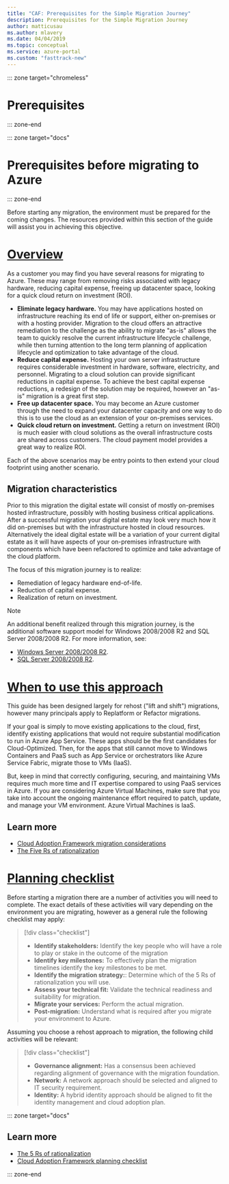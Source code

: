 ```yaml
---
title: "CAF: Prerequisites for the Simple Migration Journey"
description: Prerequisites for the Simple Migration Journey
author: matticusau
ms.author: mlavery
ms.date: 04/04/2019
ms.topic: conceptual
ms.service: azure-portal
ms.custom: "fasttrack-new"
---
```


::: zone target="chromeless"

# Prerequisites

::: zone-end

::: zone target="docs"

# Prerequisites before migrating to Azure

::: zone-end

Before starting any migration, the environment must be prepared for the coming changes. The resources provided within this section of the guide will assist you in achieving this objective.

# [Overview](#tab/Overview)

As a customer you may find you have several reasons for migrating to Azure. These may range from removing risks associated with legacy hardware, reducing capital expense, freeing up datacenter space, looking for a quick cloud return on investment (ROI).

- **Eliminate legacy hardware.** You may have applications hosted on infrastructure reaching its end of life or support, either on-premises or with a hosting provider. Migration to the cloud offers an attractive remediation to the challenge as the ability to migrate "as-is" allows the team to quickly resolve the current infrastructure lifecycle challenge, while then turning attention to the long term planning of application lifecycle and optimization to take advantage of the cloud.
- **Reduce capital expense.** Hosting your own server infrastructure requires considerable investment in hardware, software, electricity, and personnel. Migrating to a cloud solution can provide significant reductions in capital expense. To achieve the best capital expense reductions, a redesign of the solution may be required, however an "as-is" migration is a great first step.
- **Free up datacenter space.** You may become an Azure customer through the need to expand your datacenter capacity and one way to do this is to use the cloud as an extension of your on-premises services.
- **Quick cloud return on investment.** Getting a return on investment (ROI) is much easier with cloud solutions as the overall infrastructure costs are shared across customers. The cloud payment model provides a great way to realize ROI.

Each of the above scenarios may be entry points to then extend your cloud footprint using another scenario.

## Migration characteristics

Prior to this migration the digital estate will consist of mostly on-premises hosted infrastructure, possibly with hosting business critical applications. After a successful migration your digital estate may look very much how it did on-premises but with the infrastructure hosted in cloud resources. Alternatively the ideal digital estate will be a variation of your current digital estate as it will have aspects of your on-premises infrastructure with components which have been refactored to optimize and take advantage of the cloud platform.

The focus of this migration journey is to realize:

- Remediation of legacy hardware end-of-life.
- Reduction of capital expense.
- Realization of return on investment.

> [!NOTE]
> An additional benefit realized through this migration journey, is the additional software support model for Windows 2008/2008 R2 and SQL Server 2008/2008 R2. For more information, see:
>
> - [Windows Server 2008/2008 R2](/cloud-platform/windows-server-2008).
> - [SQL Server 2008/2008 R2](/sql-server/sql-server-2008).

# [When to use this approach](#tab/Approach)

This guide has been designed largely for rehost ("lift and shift") migrations, however many principals apply to Replatform or Refactor migrations.

If your goal is simply to move existing applications to the cloud, first, identify existing applications that would not require substantial modification to run in Azure App Service. These apps should be the first candidates for Cloud-Optimized. Then, for the apps that still cannot move to Windows Containers and PaaS such as App Service or orchestrators like Azure Service Fabric, migrate those to VMs (IaaS).

But, keep in mind that correctly configuring, securing, and maintaining VMs requires much more time and IT expertise compared to using PaaS services in Azure. If you are considering Azure Virtual Machines, make sure that you take into account the ongoing maintenance effort required to patch, update, and manage your VM environment. Azure Virtual Machines is IaaS.

## Learn more

- [Cloud Adoption Framework migration considerations](../migration-considerations/prerequisites/index.md)
- [The Five Rs of rationalization](../../digital-estate/5-rs-of-rationalization.md)

# [Planning checklist](#tab/Checklist)

Before starting a migration there are a number of activities you will need to complete. The exact details of these activities will vary depending on the environment you are migrating, however as a general rule the following checklist may apply:

> [!div class="checklist"]
>
> - **Identify stakeholders:** Identify the key people who will have a role to play or stake in the outcome of the migration
> - **Identify key milestones:** To effectively plan the migration timelines identify the key milestones to be met.
> - **Identify the migration strategy:**: Determine which of the 5 Rs of rationalization you will use.
> - **Assess your technical fit:** Validate the technical readiness and suitability for migration.
> - **Migrate your services:** Perform the actual migration.
> - **Post-migration:** Understand what is required after you migrate your environment to Azure.

Assuming you choose a rehost approach to migration, the following child activities will be relevant:

> [!div class="checklist"]
>
> - **Governance alignment:** Has a consensus been achieved regarding alignment of governance with the migration foundation.
> - **Network:** A network approach should be selected and aligned to IT security requirement.
> - **Identity:** A hybrid identity approach should be aligned to fit the identity management and cloud adoption plan.

::: zone target="docs"

## Learn more

- [The 5 Rs of rationalization](../../digital-estate/5-rs-of-rationalization.md)
- [Cloud Adoption Framework planning checklist](../migration-considerations/prerequisites/planning-checklist.md)

::: zone-end
